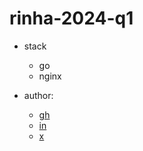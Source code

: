 # rinha-2024-q1

- stack
  - go
  - nginx
  
- author: 
  - [gh](https://github.com/magusd/)
  - [in](https://www.linkedin.com/in/magusd/)
  - [x](https://twitter.com/unclelobs)
